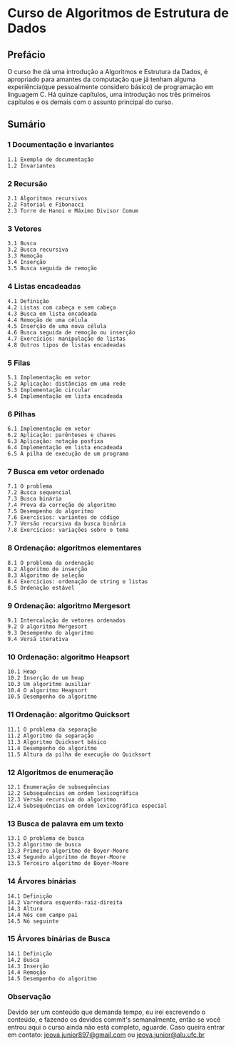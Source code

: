 # Curso de Algoritmos de Estrutura de Dados
## Prefácio
   O curso lhe dá uma introdução a Algoritmos e Estrutura da Dados, é apropriado para amantes da computação que já tenham alguma experiência(que pessoalmente considero básico) de programação em linguagem C. Há quinze capítulos, uma introdução nos três primeiros capítulos e os demais com o assunto principal do curso.

## Sumário
### 1 Documentação e invariantes
    1.1 Exemplo de documentação
    1.2 Invariantes
### 2 Recursão
    2.1 Algoritmos recursivos
    2.2 Fatorial e Fibonacci
    2.3 Torre de Hanoi e Máximo Divisor Comum
### 3 Vetores
    3.1 Busca 
    3.2 Busca recursiva
    3.3 Remoção
    3.4 Inserção
    3.5 Busca seguida de remoção
### 4 Listas encadeadas
    4.1 Definição
    4.2 Listas com cabeça e sem cabeça
    4.3 Busca em lista encadeada
    4.4 Remoção de uma célula
    4.5 Inserção de uma nova célula
    4.6 Busca seguida de remoção ou inserção
    4.7 Exercícios: manipulação de listas
    4.8 Outros tipos de listas encadeadas
### 5 Filas
    5.1 Implementação em vetor
    5.2 Aplicação: distâncias em uma rede
    5.3 Implementação circular
    5.4 Implementação em lista encadeada
### 6 Pilhas
    6.1 Implementação em vetor
    6.2 Aplicação: parênteses e chaves
    6.3 Aplicação: notação posfixa
    6.4 Implementação em lista encadeada
    6.5 A pilha de execução de um programa
### 7 Busca em vetor ordenado
    7.1 O problema
    7.2 Busca sequencial
    7.3 Busca binária
    7.4 Prova da correção de algoritmo
    7.5 Desempenho do algoritmo
    7.6 Exercícios: variantes do código
    7.7 Versão recursiva da busca binária
    7.8 Exercícios: variações sobre o tema
### 8 Ordenação: algoritmos elementares
    8.1 O problema da ordenação 
    8.2 Algoritmo de inserção
    8.3 Algoritmo de seleção
    8.4 Exercícios: ordenação de string e listas
    8.5 Ordenação estável
### 9 Ordenação: algoritmo Mergesort
    9.1 Intercalação de vetores ordenados
    9.2 O algoritmo Mergesort
    9.3 Desempenho do algoritmo
    9.4 Versã iterativa
### 10 Ordenação: algoritmo Heapsort
    10.1 Heap
    10.2 Inserção de um heap
    10.3 Um algoritmo auxiliar
    10.4 O algoritmo Heapsort
    10.5 Desempenho do algoritmo
### 11 Ordenação: algoritmo Quicksort
    11.1 O problema da separação
    11.2 Algoritmo da separação
    11.3 Algoritmo Quicksort básico
    11.4 Desempenho do algoritmo
    11.5 Altura da pilha de execução do Quicksort
### 12 Algoritmos de enumeração
    12.1 Enumeração de subsequências
    12.2 Subsequências em ordem lexicográfica
    12.3 Versão recursiva do algoritmo
    12.4 Subsequências em ordem lexicográfica especial
### 13 Busca de palavra em um texto
    13.1 O problema de busca
    13.2 Algoritmo de busca
    13.3 Primeiro algoritmo de Boyer-Moore
    13.4 Segundo algoritmo de Boyer-Moore
    13.5 Terceiro algoritmo de Boyer-Moore
### 14 Árvores binárias
    14.1 Definição
    14.2 Varredura esquerda-raiz-direita
    14.3 Altura
    14.4 Nós com campo pai
    14.5 Nó seguinte
### 15 Árvores binárias de Busca
    14.1 Definição
    14.2 Busca
    14.3 Inserção
    14.4 Remoção
    14.5 Desempenho do algoritmo

### Observação
Devido ser um conteúdo que demanda tempo, eu irei escrevendo o conteúdo, e fazendo os devidos commit's semanalmente, então se você entrou aqui o curso ainda não está completo, aguarde. Caso queira entrar em contato: jeova.junior897@gmail.com ou jeova.junior@alu.ufc.br
